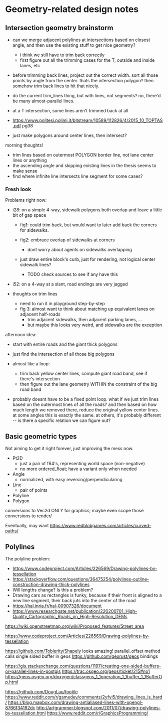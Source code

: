 # Geometry-related design notes

## Intersection geometry brainstorm

- can we merge adjacent polylines at intersections based on closest angle, and then use the existing stuff to get nice geometry?
	- i think we still have to trim back correctly
	- first figure out all the trimming cases for the T, outside and inside lanes, etc


- before trimming back lines, project out the correct width. sort all those points by angle from the center. thats the intersection polygon? then somehow trim back lines to hit that nicely.
- do the current trim_lines thing, but with lines, not segments? no, there'd be many almost-parallel lines.

- at a T intersection, some lines aren't trimmed back at all

- https://www.politesi.polimi.it/bitstream/10589/112826/4/2015_10_TOPTAS.pdf pg38

- just make polygons around center lines, then intersect?






morning thoughts!

- trim lines based on outermost POLYGON border line, not lane center lines or anything
- the ascending angle and skipping existing lines in the thesis seems to make sense
- find where infinite line intersects line segment for some cases?

### Fresh look

Problems right now:
- i28: on a simple 4-way, sidewalk polygons both overlap and leave a little bit of gap space
	- fig1: could trim back, but would want to later add back the corners for sidewalks.
	- fig2: embrace overlap of sidewalks at corners
		- dont worry about agents on sidewalks overlapping

	- just draw entire block's curb, just for rendering, not logical center sidewalk lines?
		- TODO check sources to see if any have this
- i52: on a 4-way at a slant, road endings are very jagged


- thoughts on trim lines
	- need to run it in playground step-by-step
	- fig 3: almost want to think about matching up equivalent lanes on adjacent half-roads
		- trim adjacent sidewalks, then adjacent parking lanes, ...
		- but maybe this looks very weird, and sidewalks are the exception




afternoon idea:
- start with entire roads and the giant thick polygons
- just find the intersection of all those big polygons

- almost like a loop:
	- trim back yellow center lines, compute giant road band, see if there's intersection
	- then figure out the lane geometry WITHIN the constraint of the big road band
- probably doesnt have to be a fixed point loop. what if we just trim lines based on the outermost lines of all the roads? and then based on how much length we removed there, reduce the original yellow center lines. at some angles this is exactly the same. at others, it's probably different -- is there a specific relation we can figure out?


## Basic geometric types

Not aiming to get it right forever, just improving the mess now.

- Pt2D
	- just a pair of f64's, representing world space (non-negative)
	- no more ordered_float; have a variant only when needed
- Angle
	- normalized, with easy reversing/perpendicularing
- Line
	- pair of points
- Polyline
- Polygon

conversions to Vec2d ONLY for graphics; maybe even scope those conversions to render/

Eventually, may want https://www.redblobgames.com/articles/curved-paths/

## Polylines

The polyline problem:
- https://www.codeproject.com/Articles/226569/Drawing-polylines-by-tessellation
- https://stackoverflow.com/questions/36475254/polylines-outline-construction-drawing-thick-polylines
- Will lengths change? Is this a problem?
- Drawing cars as rectangles is funky, because if their front is aligned to a new line segment, their back juts into the center of the road
- https://hal.inria.fr/hal-00907326/document
- https://www.researchgate.net/publication/220200701_High-Quality_Cartographic_Roads_on_High-Resolution_DEMs


https://wiki.openstreetmap.org/wiki/Proposed_features/Street_area


https://www.codeproject.com/Articles/226569/Drawing-polylines-by-tessellation

https://github.com/Toblerity/Shapely looks amazing! parallel_offset method calls single sided buffer in geos
	https://github.com/georust/geos bindings

https://gis.stackexchange.com/questions/1197/creating-one-sided-buffers-or-parallel-lines-in-postgis
https://trac.osgeo.org/geos/ticket/215#no1
https://geos.osgeo.org/doxygen/classgeos_1_1operation_1_1buffer_1_1BufferOp.html

https://github.com/DougLau/footile
https://www.reddit.com/r/gamedev/comments/2yfyi5/drawing_lines_is_hard/
	https://blog.mapbox.com/drawing-antialiased-lines-with-opengl-8766f34192dc
	http://artgrammer.blogspot.com/2011/07/drawing-polylines-by-tessellation.html
https://www.reddit.com/r/GraphicsProgramming/

